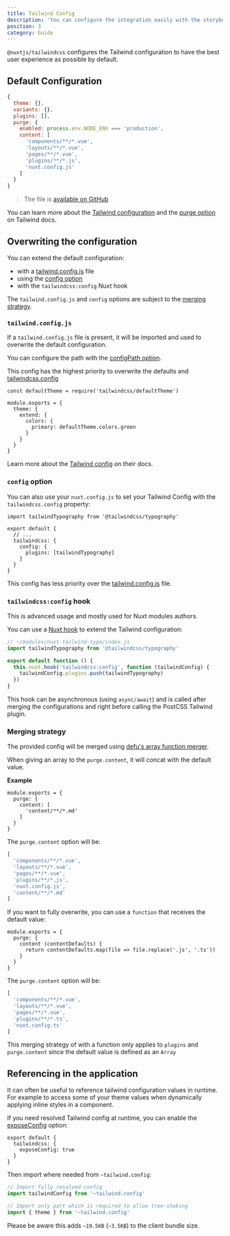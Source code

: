 ```yaml
---
title: Tailwind Config
description: 'You can configure the integration easily with the storybook property.'
position: 3
category: Guide
---
```


`@nuxtjs/tailwindcss` configures the Tailwind configuration to have the best user experience as possible by default.

## Default Configuration

```js
{
  theme: {},
  variants: {},
  plugins: [],
  purge: {
    enabled: process.env.NODE_ENV === 'production',
    content: [
      'components/**/*.vue',
      'layouts/**/*.vue',
      'pages/**/*.vue',
      'plugins/**/*.js',
      'nuxt.config.js'
    ]
  }
}
```

> The file is [available on GitHub](https://github.com/nuxt-community/tailwindcss-module/blob/master/lib/files/tailwind.config.js)

You can learn more about the [Tailwind configuration](https://tailwindcss.com/docs/configuration) and the [purge option](https://tailwindcss.com/docs/controlling-file-size/#removing-unused-css) on Tailwind docs.

## Overwriting the configuration

You can extend the default configuration:
- with a [tailwind.config.js](#tailwindconfigjs) file
- using the [config option](#config-option)
- with the `tailwindcss:config` Nuxt hook

<alert type="warning">

The `tailwind.config.js` and `config` options are subject to the [merging strategy](#merging-strategy).

</alert>

### `tailwind.config.js`

If a `tailwind.config.js` file is present, it will be imported and used to overwrite the default configuration.

You can configure the path with the [configPath option](/options#configpath).

<alert type="info">

This config has the highest priority to overwrite the defaults and [tailwindcss.config](#config-option)

</alert>

```js{}[tailwind.config.js]
const defaultTheme = require('tailwindcss/defaultTheme')

module.exports = {
  theme: {
    extend: {
      colors: {
        primary: defaultTheme.colors.green
      }
    }
  }
}
```

Learn more about the [Tailwind config](https://tailwindcss.com/docs/configuration) on their docs.

### `config` option

You can also use your `nuxt.config.js` to set your Tailwind Config with the `tailwindcss.config` property:

```js{}[nuxt.config.js]
import tailwindTypography from '@tailwindcss/typography'

export default {
  // ...
  tailwindcss: {
    config: {
      plugins: [tailwindTypography]
    }
  }
}
```
<alert type="info">

This config has less priority over the [tailwind.config.js](#tailwindconfigjs) file.

</alert>


### `tailwindcss:config` hook

<alert type="warning">

This is advanced usage and mostly used for Nuxt modules authors.

</alert>

You can use a [Nuxt hook](https://nuxtjs.org/guides/directory-structure/modules#run-tasks-on-specific-hooks) to extend the Tailwind configuration:

```js
// ~/modules/nuxt-tailwind-typo/index.js
import tailwindTypography from '@tailwindcss/typography'

export default function () {
  this.nuxt.hook('tailwindcss:config', function (tailwindConfig) {
    tailwindConfig.plugins.push(tailwindTypography)
  })
}
```

<alert type="info">

This hook can be asynchronous (using `async/await`) and is called after merging the configurations and right before calling the PostCSS Tailwind plugin.

</alert>

### Merging strategy

The provided config will be merged using [defu's array function merger](https://github.com/nuxt-contrib/defu#array-function-merger).

When giving an array to the `purge.content`, it will concat with the default value.

**Example**

```js{}[tailwind.config.js]
module.exports = {
  purge: {
    content: [
      'content/**/*.md'
    ]
  }
}
```

The `purge.content` option will be:

```js
[
  'components/**/*.vue',
  'layouts/**/*.vue',
  'pages/**/*.vue',
  'plugins/**/*.js',
  'nuxt.config.js',
  'content/**/*.md'
]
```

If you want to fully overwrite, you can use a `function` that receives the default value:

```js{}[tailwind.config.js]
module.exports = {
  purge: {
    content (contentDefaults) {
      return contentDefaults.map(file => file.replace('.js', '.ts'))
    }
  }
}
```

The `purge.content` option will be:

```js
[
  'components/**/*.vue',
  'layouts/**/*.vue',
  'pages/**/*.vue',
  'plugins/**/*.ts',
  'nuxt.config.ts'
]
```

<alert type="info">

This merging strategy of with a function only applies to `plugins` and `purge.content` since the default value is defined as an `Array`

</alert>

## Referencing in the application

It can often be useful to reference tailwind configuration values in runtime. For example to access some of your theme values when dynamically applying inline styles in a component.

If you need resolved Tailwind config at runtime, you can enable the [exposeConfig](/options#exposeconfig) option:

```js{}[nuxt.config.js]
export default {
  tailwindcss: {
    exposeConfig: true
  }
}
```

Then import where needed from `~tailwind.config`:

```js
// Import fully resolved config
import tailwindConfig from '~tailwind.config'

// Import only part which is required to allow tree-shaking
import { theme } from '~tailwind.config'
```

<alert type="warning">

  Please be aware this adds `~19.5KB` (`~3.5KB`) to the client bundle size.

</alert>
